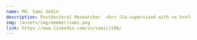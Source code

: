 ```yaml
---
name: Md. Sami Uddin
description: Postdoctoral Researcher  <br> (Co-supervised with <a href="https://www.cs.mcgill.ca/~jguo/" target="_blank">Prof. Jin Guo</a>)
img: /assets/img/member/sami.png
link: https://www.linkedin.com/in/samicit06/
---
```

